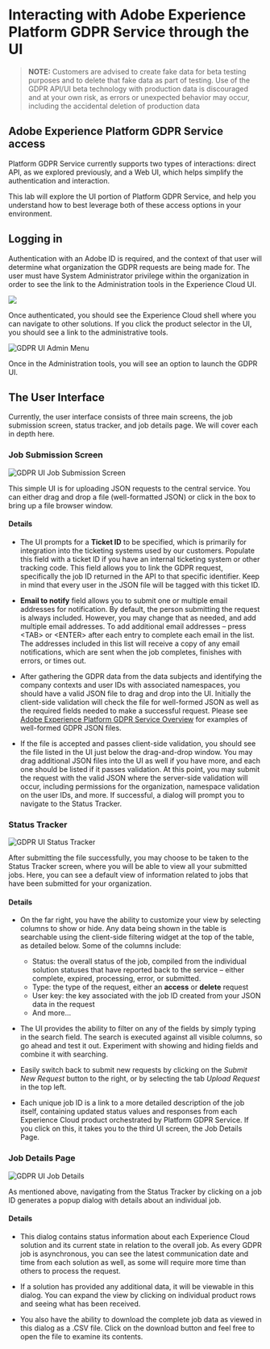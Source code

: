# Interacting with Adobe Experience Platform GDPR Service through the UI

> **NOTE:**  Customers are advised to create fake data for beta testing purposes and to delete that fake data as part of testing.  Use of the GDPR API/UI beta technology with production data is discouraged and at your own risk, as errors or unexpected behavior may occur, including the accidental deletion of production data

## Adobe Experience Platform GDPR Service access

Platform GDPR Service currently supports two types of interactions: direct API, as we explored previously, and a Web UI, which helps simplify the authentication and interaction.

This lab will explore the UI portion of Platform GDPR Service, and help you understand how to best leverage both of these access options in your environment.

## Logging in

Authentication with an Adobe ID is required, and the context of that user will determine what organization the GDPR requests are being made for. The user must have System Administrator privilege within the organization in order to see the link to the Administration tools in the Experience Cloud UI.

![](images/gdpr-ui-login.png)

Once authenticated, you should see the Experience Cloud shell where you can navigate to other solutions. If you click the product selector in the UI, you should see a link to the administrative tools.

![GDPR UI Admin Menu](images/gdpr-ui-admin-menu.png)

Once in the Administration tools, you will see an option to launch the GDPR UI.

## The User Interface

Currently, the user interface consists of three main screens, the job submission screen, status tracker, and job details page. We will cover each in depth here.

### Job Submission Screen

![GDPR UI Job Submission Screen](images/gdpr-ui-job-submission.png)

This simple UI is for uploading JSON requests to the central service. You can either drag and drop a file (well-formatted JSON) or click in the box to bring up a file browser window.

#### Details

- The UI prompts for a **Ticket ID** to be specified, which is primarily for integration into the ticketing systems used by our customers. Populate this field with a ticket ID if you have an internal ticketing system or other tracking code. This field allows you to link the GDPR request, specifically the job ID returned in the API to that specific identifier. Keep in mind that every user in the JSON file will be tagged with this ticket ID.

- **Email to notify** field allows you to submit one or multiple email addresses for notification. By default, the person submitting the request is always included. However, you may change that as needed, and add multiple email addresses. To add additional email addresses – press &lt;TAB&gt; or &lt;ENTER&gt; after each entry to complete each email in the list. The addresses included in this list will receive a copy of any email notifications, which are sent when the job completes, finishes with errors, or times out.

- After gathering the GDPR data from the data subjects and identifying the company contexts and user IDs with associated namespaces, you should have a valid JSON file to drag and drop into the UI. Initially the client-side validation will check the file for well-formed JSON as well as the required fields needed to make a successful request. Please see [Adobe Experience Platform GDPR Service Overview](https://www.adobe.io/apis/cloudplatform/gdpr/docs/alldocs.html#!api-specification/markdown/narrative/gdpr/use-cases/gdpr-api-overview.md) for examples of well-formed GDPR JSON files.

- If the file is accepted and passes client-side validation, you should see the file listed in the UI just below the drag-and-drop window. You may drag additional JSON files into the UI as well if you have more, and each one should be listed if it passes validation. At this point, you may submit the request with the valid JSON where the server-side validation will occur, including permissions for the organization, namespace validation on the user IDs, and more. If successful, a dialog will prompt you to navigate to the Status Tracker.

### Status Tracker

![GDPR UI Status Tracker](images/gdpr-ui-status-tracker.png)

After submitting the file successfully, you may choose to be taken to the Status Tracker screen, where you will be able to view all your submitted jobs. Here, you can see a default view of information related to jobs that have been submitted for your organization.

#### Details

- On the far right, you have the ability to customize your view by selecting columns to show or hide. Any data being shown in the table is searchable using the client-side filtering widget at the top of the table, as detailed below. Some of the columns include:
  - Status: the overall status of the job, compiled from the individual solution statuses that have reported back to the service – either complete, expired, processing, error, or submitted.
  - Type: the type of the request, either an **access** or **delete** request
  - User key: the key associated with the job ID created from your JSON data in the request
  - And more…


- The UI provides the ability to filter on any of the fields by simply typing in the search field. The search is executed against all visible columns, so go ahead and test it out. Experiment with showing and hiding fields and combine it with searching.

- Easily switch back to submit new requests by clicking on the _Submit New Request_ button to the right, or by selecting the tab _Upload Request_ in the top left.

- Each unique job ID is a link to a more detailed description of the job itself, containing updated status values and responses from each Experience Cloud product orchestrated by Platform GDPR Service. If you click on this, it takes you to the third UI screen, the Job Details Page.

### Job Details Page

![GDPR UI Job Details](images/gdpr-ui-job-details.png)

As mentioned above, navigating from the Status Tracker by clicking on a job ID generates a popup dialog with details about an individual job.

#### Details

- This dialog contains status information about each Experience Cloud solution and its current state in relation to the overall job. As every GDPR job is asynchronous, you can see the latest communication date and time from each solution as well, as some will require more time than others to process the request.

- If a solution has provided any additional data, it will be viewable in this dialog. You can expand the view by clicking on individual product rows and seeing what has been received.

- You also have the ability to download the complete job data as viewed in this dialog as a .CSV file. Click on the download button and feel free to open the file to examine its contents.
